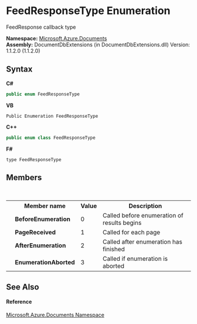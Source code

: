 # FeedResponseType Enumeration
 

FeedResponse callback type

**Namespace:**&nbsp;<a href="856b2e23-9c8b-2618-f913-67d85d500616">Microsoft.Azure.Documents</a><br />**Assembly:**&nbsp;DocumentDbExtensions (in DocumentDbExtensions.dll) Version: 1.1.2.0 (1.1.2.0)

## Syntax

**C#**<br />
``` C#
public enum FeedResponseType
```

**VB**<br />
``` VB
Public Enumeration FeedResponseType
```

**C++**<br />
``` C++
public enum class FeedResponseType
```

**F#**<br />
``` F#
type FeedResponseType
```


## Members
&nbsp;<table><tr><th></th><th>Member name</th><th>Value</th><th>Description</th></tr><tr><td /><td target="F:Microsoft.Azure.Documents.FeedResponseType.BeforeEnumeration">**BeforeEnumeration**</td><td>0</td><td>Called before enumeration of results begins</td></tr><tr><td /><td target="F:Microsoft.Azure.Documents.FeedResponseType.PageReceived">**PageReceived**</td><td>1</td><td>Called for each page</td></tr><tr><td /><td target="F:Microsoft.Azure.Documents.FeedResponseType.AfterEnumeration">**AfterEnumeration**</td><td>2</td><td>Called after enumeration has finished</td></tr><tr><td /><td target="F:Microsoft.Azure.Documents.FeedResponseType.EnumerationAborted">**EnumerationAborted**</td><td>3</td><td>Called if enumeration is aborted</td></tr></table>

## See Also


#### Reference
<a href="856b2e23-9c8b-2618-f913-67d85d500616">Microsoft.Azure.Documents Namespace</a><br />